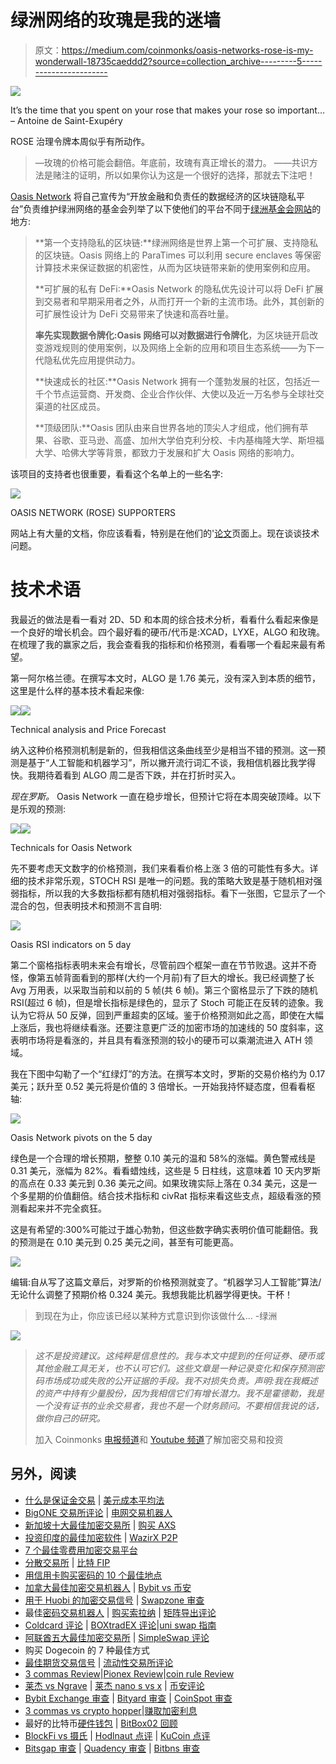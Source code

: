 # 绿洲网络的玫瑰是我的迷墙

> 原文：<https://medium.com/coinmonks/oasis-networks-rose-is-my-wonderwall-18735caeddd2?source=collection_archive---------5----------------------->

![](img/d7b06f923658cb19fe37c75e65843fc5.png)

It’s the time that you spent on your rose that makes your rose so important…
– Antoine de Saint-Exupéry

ROSE 治理令牌本周似乎有所动作。

> —玫瑰的价格可能会翻倍。年底前，玫瑰有真正增长的潜力。
> ——共识方法是赌注的证明，所以如果你认为这是一个很好的选择，那就去下注吧！

[Oasis Network](https://oasisprotocol.org/) 将自己宣传为“开放金融和负责任的数据经济的区块链隐私平台”负责维护绿洲网络的基金会列举了以下使他们的平台不同于[绿洲基金会网站](https://docs.oasis.dev/oasis-network-primer/#why-the-oasis-network)的地方:

> **第一个支持隐私的区块链:**绿洲网络是世界上第一个可扩展、支持隐私的区块链。Oasis 网络上的 ParaTimes 可以利用 secure enclaves 等保密计算技术来保证数据的机密性，从而为区块链带来新的使用案例和应用。
> 
> **可扩展的私有 DeFi:**Oasis Network 的隐私优先设计可以将 DeFi 扩展到交易者和早期采用者之外，从而打开一个新的主流市场。此外，其创新的可扩展性设计为 DeFi 交易带来了快速和高吞吐量。
> 
> **率先实现数据令牌化:**Oasis 网络可以**对数据进行令牌化**，为区块链开启改变游戏规则的使用案例，以及网络上全新的应用和项目生态系统——为下一代隐私优先应用提供动力。
> 
> **快速成长的社区:**Oasis Network 拥有一个蓬勃发展的社区，包括近一千个节点运营商、开发商、企业合作伙伴、大使以及近一万名参与全球社交渠道的社区成员。
> 
> **顶级团队:**Oasis 团队由来自世界各地的顶尖人才组成，他们拥有苹果、谷歌、亚马逊、高盛、加州大学伯克利分校、卡内基梅隆大学、斯坦福大学、哈佛大学等背景，都致力于发展和扩大 Oasis 网络的影响力。

该项目的支持者也很重要，看看这个名单上的一些名字:

![](img/1a4ed0474bf88fc53cf79ca17b1c55a5.png)

OASIS NETWORK (ROSE) SUPPORTERS

网站上有大量的文档，你应该看看，特别是在他们的'[论文](https://oasisprotocol.org/papers)页面上。现在谈谈技术问题。

# 技术术语

我最近的做法是看一看对 2D、5D 和本周的综合技术分析，看看什么看起来像是一个良好的增长机会。四个最好看的硬币/代币是:XCAD，LYXE，ALGO 和玫瑰。在梳理了我的赢家之后，我会查看我的指标和价格预测，看看哪一个看起来最有希望。

第一阿尔格兰德。在撰写本文时，ALGO 是 1.76 美元，没有深入到本质的细节，这里是什么样的基本技术看起来像:

![](img/f5a3d89b2a1b1cfaa7918e2d5e734715.png)![](img/d675856d3b0eaab2c80a36ecb679e92d.png)

Technical analysis and Price Forecast

纳入这种价格预测机制是新的，但我相信这条曲线至少是相当不错的预测。这一预测是基于“人工智能和机器学习”，所以撇开流行词汇不谈，我相信机器比我学得快。我期待着看到 ALGO 周二是否下跌，并在打折时买入。

*现在罗斯。* Oasis Network 一直在稳步增长，但预计它将在本周突破顶峰。以下是乐观的预测:

![](img/2de1958e1d10ce0ae30780277add0ade.png)![](img/c32699082a4a540be0192f8a9a39227a.png)

Technicals for Oasis Network

先不要考虑天文数字的价格预测，我们来看看价格上涨 3 倍的可能性有多大。详细的技术非常乐观，STOCH RSI 是唯一的问题。我的策略大致是基于随机相对强弱指标，所以我的大多数指标都有随机相对强弱指标。看下一张图，它显示了一个混合的包，但表明技术和预测不言自明:

![](img/d26f74134df4a24f12ef81b9f06d3b09.png)

Oasis RSI indicators on 5 day

第二个窗格指标表明未来会有增长，尽管前四个框架一直在节节败退。这并不奇怪，像第五帧背面看到的那样(大约一个月前)有了巨大的增长。我已经调整了长 Avg 万用表，以采取当前和以前的 5 帧(共 6 帧)。第三个窗格显示了下跌的随机 RSI(超过 6 帧)，但是增长指标是绿色的，显示了 Stoch 可能正在反转的迹象。我认为它将从 50 反弹，回到严重超卖的区域。鉴于价格预测如此之高，即使在大幅上涨后，我也将继续看涨。还要注意更广泛的加密市场的加速线的 50 度斜率，这表明市场将是看涨的，并且具有看涨预测的较小的硬币可以乘潮流进入 ATH 领域。

我在下图中勾勒了一个“红绿灯”的方法。在撰写本文时，罗斯的交易价格约为 0.17 美元；跃升至 0.52 美元将是价值的 3 倍增长。一开始我持怀疑态度，但看看枢轴:

![](img/df5666c212cec30dc6d537d03f71fafa.png)

Oasis Network pivots on the 5 day

绿色是一个合理的增长预期，整整 0.10 美元的温和 58%的涨幅。黄色警戒线是 0.31 美元，涨幅为 82%。看看蜡烛线，这些是 5 日柱线，这意味着 10 天内罗斯的高点在 0.33 美元到 0.36 美元之间。如果玫瑰实际上落在 0.34 美元，这是一个多星期的价值翻倍。结合技术指标和 civRat 指标来看这些支点，超级看涨的预测看起来并不完全疯狂。

这是有希望的:300%可能过于雄心勃勃，但这些数字确实表明价值可能翻倍。我的预测是在 0.10 美元到 0.25 美元之间，甚至有可能更高。

![](img/9af0f1b8fd51b17cb904318019dcbc32.png)

编辑:自从写了这篇文章后，对罗斯的价格预测就变了。“机器学习人工智能”算法/无论什么调整了预期价格 0.324 美元。我想我能比机器学得更快。干杯！

> 到现在为止，你应该已经以某种方式意识到你该做什么…
> -绿洲

![](img/972b5b452526ea3ad4823e2cc880a487.png)

> *这不是投资建议。这纯粹是信息性的。我与本文中提到的任何证券、硬币或其他金融工具无关，也不认可它们。这些文章是一种记录变化和保存预测密码市场成功或失败的公开证据的手段。我不对损失负责。声明:我在我概述的资产中持有少量股份，因为我相信它们有增长潜力。我不是霍德勒，我是一个没有证书的业余交易者，我也不是一个财务顾问。不要相信我说的话，做你自己的研究。*
> 
> 加入 Coinmonks [电报频道](https://t.me/coincodecap)和 [Youtube 频道](https://www.youtube.com/c/coinmonks/videos)了解加密交易和投资

## 另外，阅读

*   [什么是保证金交易](https://blog.coincodecap.com/margin-trading) | [美元成本平均法](https://blog.coincodecap.com/dca)
*   [BigONE 交易所评论](/coinmonks/bigone-exchange-review-64705d85a1d4) | [电网交易机器人](https://blog.coincodecap.com/grid-trading)
*   [新加坡十大最佳加密交易所](https://blog.coincodecap.com/crypto-exchange-in-singapore) | [购买 AXS](https://blog.coincodecap.com/buy-axs-token)
*   [投资印度的最佳加密软件](https://blog.coincodecap.com/best-crypto-to-invest-in-india-in-2021) | [WazirX P2P](https://blog.coincodecap.com/wazirx-p2p)
*   [7 个最佳零费用加密交易平台](https://blog.coincodecap.com/zero-fee-crypto-exchanges)
*   [分散交易所](https://blog.coincodecap.com/what-are-decentralized-exchanges) | [比特 FIP](https://blog.coincodecap.com/bitbns-fip)
*   [用信用卡购买密码的 10 个最佳地点](https://blog.coincodecap.com/buy-crypto-with-credit-card)
*   [加拿大最佳加密交易机器人](https://blog.coincodecap.com/5-best-crypto-trading-bots-in-canada) | [Bybit vs 币安](https://blog.coincodecap.com/bybit-binance-moonxbt)
*   [用于 Huobi 的加密交易信号](https://blog.coincodecap.com/huobi-crypto-trading-signals) | [Swapzone 审查](/coinmonks/swapzone-review-crypto-exchange-data-aggregator-e0ad78e55ed7)
*   最佳[密码交易机器人](https://blog.coincodecap.com/best-crypto-trading-bots) | [购买索拉纳](https://blog.coincodecap.com/buy-solana) | [矩阵导出评论](https://blog.coincodecap.com/matrixport-review)
*   [Coldcard 评论](https://blog.coincodecap.com/coldcard-review) | [BOXtradEX 评论](https://blog.coincodecap.com/boxtradex-review)|[uni swap 指南](https://blog.coincodecap.com/uniswap)
*   [阿联酋五大最佳加密交易所](https://blog.coincodecap.com/best-crypto-exchanges-in-uae) | [SimpleSwap 评论](https://blog.coincodecap.com/simpleswap-review)
*   购买 Dogecoin 的 7 种最佳方式
*   [最佳期货交易信号](https://blog.coincodecap.com/futures-trading-signals) | [流动性交易所评论](https://blog.coincodecap.com/liquid-exchange-review)
*   [3 commas Review](/coinmonks/3commas-review-an-excellent-crypto-trading-bot-2020-1313a58bec92)|[Pionex Review](/coinmonks/pionex-review-exchange-with-crypto-trading-bot-1e459d0191ea)|[coin rule Review](/coinmonks/coinrule-review-2021-a-beginner-friendly-crypto-trading-bot-daf0504848ba)
*   [莱杰 vs Ngrave](/coinmonks/ledger-vs-ngrave-zero-7e40f0c1d694) | [莱杰 nano s vs x](/coinmonks/ledger-nano-s-vs-x-battery-hardware-price-storage-59a6663fe3b0) | [币安评论](/coinmonks/binance-review-ee10d3bf3b6e)
*   [Bybit Exchange 审查](/coinmonks/bybit-exchange-review-dbd570019b71) | [Bityard 审查](https://blog.coincodecap.com/bityard-reivew) | [CoinSpot 审查](https://blog.coincodecap.com/coinspot-review)
*   [3 commas vs crypto hopper](/coinmonks/3commas-vs-pionex-vs-cryptohopper-best-crypto-bot-6a98d2baa203)|[赚取加密利息](/coinmonks/earn-crypto-interest-b10b810fdda3)
*   最好的比特币[硬件钱包](/coinmonks/hardware-wallets-dfa1211730c6) | [BitBox02 回顾](/coinmonks/bitbox02-review-your-swiss-bitcoin-hardware-wallet-c36c88fff29)
*   [BlockFi vs 摄氏](/coinmonks/blockfi-vs-celsius-vs-hodlnaut-8a1cc8c26630) | [Hodlnaut 点评](/coinmonks/hodlnaut-review-best-way-to-hodl-is-to-earn-interest-on-your-bitcoin-6658a8c19edf) | [KuCoin 点评](https://blog.coincodecap.com/kucoin-review)
*   [Bitsgap 审查](/coinmonks/bitsgap-review-a-crypto-trading-bot-that-makes-easy-money-a5d88a336df2) | [Quadency 审查](/coinmonks/quadency-review-a-crypto-trading-automation-platform-3068eaa374e1) | [Bitbns 审查](/coinmonks/bitbns-review-38256a07e161)
